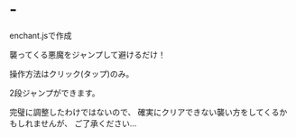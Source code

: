 # -
enchant.jsで作成

襲ってくる悪魔をジャンプして避けるだけ！

操作方法はクリック(タップ)のみ。

2段ジャンプができます。

<dr>
完璧に調整したわけではないので、
確実にクリアできない襲い方をしてくるかもしれませんが、
ご了承ください...
